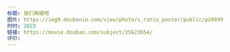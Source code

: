 ```yaml
---
标题: 我们离婚吧
图片: https://img9.doubanio.com/view/photo/s_ratio_poster/public/p2889993554.webp
时时: 2023
链接: https://movie.douban.com/subject/35623654/
评价:
---
```



